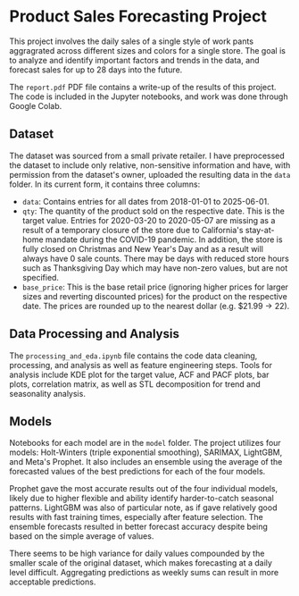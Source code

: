 # Product Sales Forecasting Project

This project involves the daily sales of a single style of work pants aggragrated across different sizes and colors for a single store. The goal is to analyze and identify important factors and trends in the data, and forecast sales for up to 28 days into the future.

The `report.pdf` PDF file contains a write-up of the results of this project. The code is included in the Jupyter notebooks, and work was done through Google Colab. 

## Dataset

The dataset was sourced from a small private retailer. I have preprocessed the dataset to include only relative, non-sensitive information and have, with permission from the dataset's owner, uploaded the resulting data in the `data` folder. In its current form, it contains three columns:
- `data`: Contains entries for all dates from 2018-01-01 to 2025-06-01.
- `qty`: The quantity of the product sold on the respective date. This is the target value. Entries for 2020-03-20 to 2020-05-07 are missing as a result of a temporary closure of the store due to California's stay-at-home mandate during the COVID-19 pandemic. In addition, the store is fully closed on Christmas and New Year's Day and as a result will always have 0 sale counts. There may be days with reduced store hours such as Thanksgiving Day which may have non-zero values, but are not specified.
- `base_price`: This is the base retail price (ignoring higher prices for larger sizes and reverting discounted prices) for the product on the respective date. The prices are rounded up to the nearest dollar (e.g. $21.99 -> 22).

## Data Processing and Analysis
The `processing_and_eda.ipynb` file contains the code data cleaning, processing, and analysis as well as feature engineering steps. Tools for analysis include KDE plot for the target value, ACF and PACF plots, bar plots, correlation matrix, as well as STL decomposition for trend and seasonality analysis.

## Models

Notebooks for each model are in the `model` folder. The project utilizes four models: Holt-Winters (triple exponential smoothing), SARIMAX, LightGBM, and Meta's Prophet. It also includes an ensemble using the average of the forecasted values of the best predictions for each of the four models.

Prophet gave the most accurate results out of the four individual models, likely due to higher flexible and ability identify harder-to-catch seasonal patterns. LightGBM was also of particular note, as if gave relatively good results with fast training times, especially after feature selection. The ensemble forecasts resulted in better forecast accuracy despite being based on the simple average of values.

There seems to be high variance for daily values compounded by the smaller scale of the original dataset, which makes forecasting at a daily level difficult. Aggregating predictions as weekly sums can result in more acceptable predictions.

